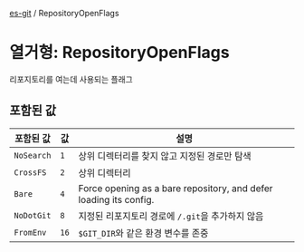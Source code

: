 [es-git](../globals.md) / RepositoryOpenFlags

# 열거형: RepositoryOpenFlags

리포지토리를 여는데 사용되는 플래그

## 포함된 값

| 포함된 값                            | 값    | 설명                                                                |
|----------------------------------|------|-------------------------------------------------------------------|
| <a id="nosearch"></a> `NoSearch` | `1`  | 상위 디렉터리를 찾지 않고 지정된 경로만 탐색                                         |
| <a id="crossfs"></a> `CrossFS`   | `2`  | 상위 디렉터리                                                           |
| <a id="bare"></a> `Bare`         | `4`  | Force opening as a bare repository, and defer loading its config. |
| <a id="nodotgit"></a> `NoDotGit` | `8`  | 지정된 리포지토리 경로에 `/.git`을 추가하지 않음                                    |
| <a id="fromenv"></a> `FromEnv`   | `16` | `$GIT_DIR`와 같은 환경 변수를 존중                                          |
